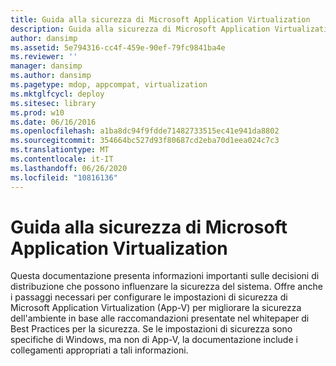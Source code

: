 ```yaml
---
title: Guida alla sicurezza di Microsoft Application Virtualization
description: Guida alla sicurezza di Microsoft Application Virtualization
author: dansimp
ms.assetid: 5e794316-cc4f-459e-90ef-79fc9841ba4e
ms.reviewer: ''
manager: dansimp
ms.author: dansimp
ms.pagetype: mdop, appcompat, virtualization
ms.mktglfcycl: deploy
ms.sitesec: library
ms.prod: w10
ms.date: 06/16/2016
ms.openlocfilehash: a1ba8dc94f9fdde71482733515ec41e941da8802
ms.sourcegitcommit: 354664bc527d93f80687cd2eba70d1eea024c7c3
ms.translationtype: MT
ms.contentlocale: it-IT
ms.lasthandoff: 06/26/2020
ms.locfileid: "10816136"
---
```

# Guida alla sicurezza di Microsoft Application Virtualization


Questa documentazione presenta informazioni importanti sulle decisioni di distribuzione che possono influenzare la sicurezza del sistema. Offre anche i passaggi necessari per configurare le impostazioni di sicurezza di Microsoft Application Virtualization (App-V) per migliorare la sicurezza dell'ambiente in base alle raccomandazioni presentate nel whitepaper di Best Practices per la sicurezza. Se le impostazioni di sicurezza sono specifiche di Windows, ma non di App-V, la documentazione include i collegamenti appropriati a tali informazioni.

 

 





